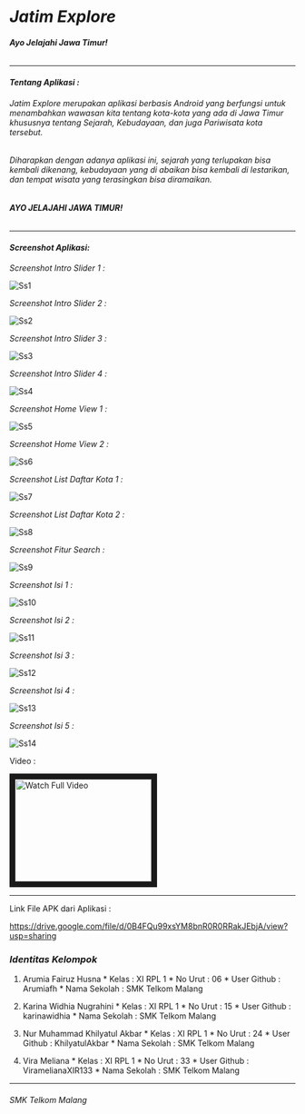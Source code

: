 # *__Jatim Explore__*
###### *__Ayo Jelajahi Jawa Timur!__*

-------------------------------------------------------
#### *Tentang Aplikasi :*
###### *Jatim Explore merupakan aplikasi berbasis Android yang berfungsi untuk menambahkan wawasan kita tentang kota-kota yang ada di Jawa Timur khususnya tentang Sejarah, Kebudayaan, dan juga Pariwisata kota tersebut.*
###### *Diharapkan dengan adanya aplikasi ini, sejarah yang terlupakan bisa kembali dikenang, kebudayaan yang di abaikan bisa kembali di lestarikan, dan tempat wisata yang terasingkan bisa diramaikan.*
###### *__AYO JELAJAHI JAWA TIMUR!__*
-------------------------------------------------------
#### *Screenshot Aplikasi:*

*Screenshot Intro Slider 1 :*

![Ss1](https://github.com/Arumiafh/JatimExplore/blob/master/1.png)


*Screenshot Intro Slider 2 :*

![Ss2](https://github.com/Arumiafh/JatimExplore/blob/master/2.png)


*Screenshot Intro Slider 3 :*

![Ss3](https://github.com/Arumiafh/JatimExplore/blob/master/3.png)


*Screenshot Intro Slider 4 :*

![Ss4](https://github.com/Arumiafh/JatimExplore/blob/master/4.png)


*Screenshot Home View 1 :*

![Ss5](https://github.com/Arumiafh/JatimExplore/blob/master/5.png)


*Screenshot Home View 2 :*

![Ss6](https://github.com/Arumiafh/JatimExplore/blob/master/6.png)


*Screenshot List Daftar Kota 1 :*

![Ss7](https://github.com/Arumiafh/JatimExplore/blob/master/7.png)


*Screenshot List Daftar Kota 2 :*

![Ss8](https://github.com/Arumiafh/JatimExplore/blob/master/8.png)


*Screenshot Fitur Search :*

![Ss9](https://github.com/Arumiafh/JatimExplore/blob/master/10.png)


*Screenshot Isi 1 :*

![Ss10](https://github.com/Arumiafh/JatimExplore/blob/master/11.png)


*Screenshot Isi 2 :*

![Ss11](https://github.com/Arumiafh/JatimExplore/blob/master/12.png)


*Screenshot Isi 3 :*

![Ss12](https://github.com/Arumiafh/JatimExplore/blob/master/13.png)


*Screenshot Isi 4 :*

![Ss13](https://github.com/Arumiafh/JatimExplore/blob/master/14.png)


*Screenshot Isi 5 :*

![Ss14](https://github.com/Arumiafh/JatimExplore/blob/master/15.png)


Video :

<a href="https://youtu.be/oi4BPi0KtOI
" target="_blank"><img src="https://img.youtu.be./oi4BPi0KtOI.jpg" 
alt="Watch Full Video" width="240" height="180" border="10" /></a>


-------------------------------------------------------

Link File APK dari Aplikasi :

https://drive.google.com/file/d/0B4FQu99xsYM8bnR0R0RRakJEbjA/view?usp=sharing


### *Identitas Kelompok* 
  1. Arumia Fairuz Husna
    * Kelas         : XI RPL 1
    * No Urut       : 06
    * User Github   : Arumiafh
    * Nama Sekolah  : SMK Telkom Malang
  
  2. Karina Widhia Nugrahini 
    * Kelas         : XI RPL 1
    * No Urut       : 15
    * User Github   : karinawidhia 
    * Nama Sekolah  : SMK Telkom Malang
  
  3. Nur Muhammad Khilyatul Akbar
    * Kelas         : XI RPL 1
    * No Urut       : 24
    * User Github   : KhilyatulAkbar
    * Nama Sekolah  : SMK Telkom Malang
  
  4. Vira Meliana
    * Kelas         : XI RPL 1
    * No Urut       : 33
    * User Github   : ViramelianaXIR133
    * Nama Sekolah  : SMK Telkom Malang
  
-------------------------------------------------------

###### *SMK Telkom Malang*
